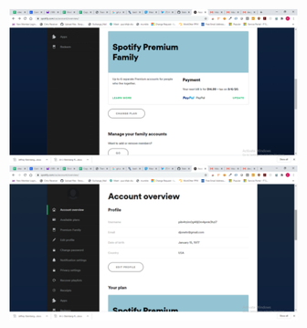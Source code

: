 ![AJJAIDAVE-StoryAuthorEngine-](https://github.com/StateDocuments/biz-corp/blob/master/1e49245aea55b46e.png)
![AJJAIDAVE-StoryAuthorEngine-](https://github.com/StateDocuments/biz-corp/blob/master/dbfaeb5da1c45e43.png)
